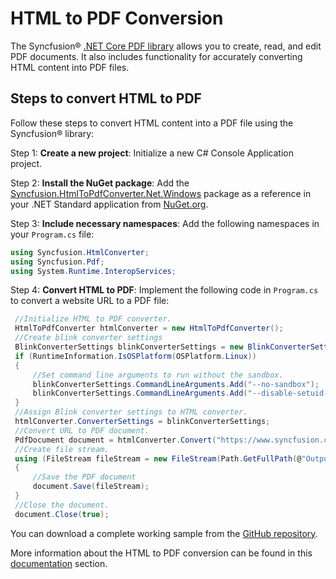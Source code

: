 # HTML to PDF Conversion

The Syncfusion&reg; [.NET Core PDF library](https://www.syncfusion.com/document-processing/pdf-framework/net-core/pdf-library) allows you to create, read, and edit PDF documents. It also includes functionality for accurately converting HTML content into PDF files.

## Steps to convert HTML to PDF

Follow these steps to convert HTML content into a PDF file using the Syncfusion&reg; library:

Step 1: **Create a new project**: Initialize a new C# Console Application project.

Step 2: **Install the NuGet package**: Add the [Syncfusion.HtmlToPdfConverter.Net.Windows](https://www.nuget.org/packages/Syncfusion.HtmlToPdfConverter.Net.Windows) package as a reference in your .NET Standard application from [NuGet.org](https://www.nuget.org/).

Step 3: **Include necessary namespaces**: Add the following namespaces in your `Program.cs` file:

   ```csharp
   using Syncfusion.HtmlConverter;
   using Syncfusion.Pdf;
   using System.Runtime.InteropServices;
   ```

Step 4: **Convert HTML to PDF**: Implement the following code in `Program.cs` to convert a website URL to a PDF file:

   ```csharp
    //Initialize HTML to PDF converter.
    HtmlToPdfConverter htmlConverter = new HtmlToPdfConverter();
    //Create blink converter settings
    BlinkConverterSettings blinkConverterSettings = new BlinkConverterSettings();
    if (RuntimeInformation.IsOSPlatform(OSPlatform.Linux))
    {
        //Set command line arguments to run without the sandbox.
        blinkConverterSettings.CommandLineArguments.Add("--no-sandbox");
        blinkConverterSettings.CommandLineArguments.Add("--disable-setuid-sandbox");
    }
    //Assign Blink converter settings to HTML converter.
    htmlConverter.ConverterSettings = blinkConverterSettings;
    //Convert URL to PDF document.
    PdfDocument document = htmlConverter.Convert("https://www.syncfusion.com");
    //Create file stream. 
    using (FileStream fileStream = new FileStream(Path.GetFullPath(@"Output/Output.pdf"), FileMode.Create, FileAccess.ReadWrite))
    {
        //Save the PDF document 
        document.Save(fileStream);
    }
    //Close the document.
    document.Close(true);
   ```

You can download a complete working sample from the [GitHub repository](https://github.com/SyncfusionExamples/PDF-Examples/tree/master/HTML%20to%20PDF/Blink/Convert-website-URL-to-PDF-document).

More information about the HTML to PDF conversion can be found in this [documentation](https://help.syncfusion.com/document-processing/pdf/conversions/html-to-pdf/net/features) section.